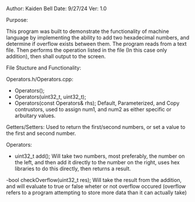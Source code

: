 Author: Kaiden Bell
Date: 9/27/24
Ver: 1.0

Purpose:

This program was built to demonstrate the functionality of machine language by implementing the ability to add two hexadecimal numbers, and determine if overflow exists between them. The program
reads from a text file. Then performs the operation listed in the file (In this case only addition), then shall output to the screen.

File Stucture and Functionality:

Operators.h/Operators.cpp:
- Operators();
- Operators(uint32_t, uint32_t);
- Operators(const Operators& rhs);
Default, Parameterized, and Copy contrustors, used to assign num1, and num2 as either
specific or arbuitary values.

Getters/Setters:
Used to return the first/second numbers, or set a value to the first and second number.

Operators:
- uint32_t add();
Will take two numbers, most preferably, the number on the left, and then add it directly to the number on the right, uses hex libraries to do this directly, then returns a result.

-bool checkOverflow(uint32_t res);
Will take the result from the addition, and will evaluate to true or false wheter or not overflow occured (overflow refers to a program attempting to store more data than it can actually take)




